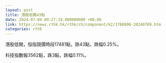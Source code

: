 ```yaml
---
layout: post
title: 港股低開43點
date: 2024-07-09 09:27:19.000000000 +08:00
link: https://news.rthk.hk/rthk/ch/component/k2/1760806-20240709.htm
categories: rthk
---
```


港股低開，恒指競價時段17481點，跌43點，跌幅0.25%。

科技指數報3562點，跌3點，跌幅0.11%。
